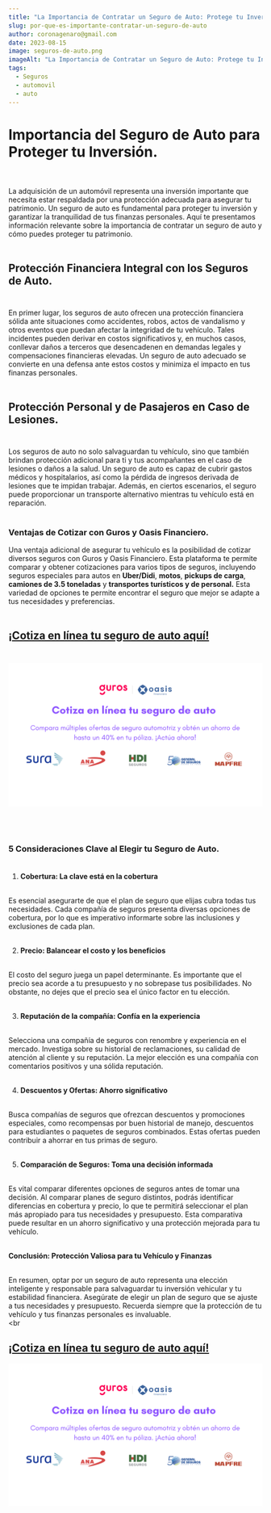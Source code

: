 ```yaml
---
title: "La Importancia de Contratar un Seguro de Auto: Protege tu Inversión."
slug: por-que-es-importante-contratar-un-seguro-de-auto
author: coronagenaro@gmail.com
date: 2023-08-15
image: seguros-de-auto.png
imageAlt: "La Importancia de Contratar un Seguro de Auto: Protege tu Inversión."
tags:
  - Seguros
  - automovil
  - auto
---
```

# **Importancia del Seguro de Auto para Proteger tu Inversión.<br/><br/>**

La adquisición de un automóvil representa una inversión importante que necesita estar respaldada por una protección adecuada para asegurar tu patrimonio. Un seguro de auto es fundamental para proteger tu inversión y garantizar la tranquilidad de tus finanzas personales. Aquí te presentamos información relevante sobre la importancia de contratar un seguro de auto y cómo puedes proteger tu patrimonio.<br/><br/>

## **Protección Financiera Integral con los Seguros de Auto.<br/><br/>**

En primer lugar, los seguros de auto ofrecen una protección financiera sólida ante situaciones como accidentes, robos, actos de vandalismo y otros eventos que puedan afectar la integridad de tu vehículo. Tales incidentes pueden derivar en costos significativos y, en muchos casos, conllevar daños a terceros que desencadenen en demandas legales y compensaciones financieras elevadas. Un seguro de auto adecuado se convierte en una defensa ante estos costos y minimiza el impacto en tus finanzas personales.<br/><br/>

## **Protección Personal y de Pasajeros en Caso de Lesiones.<br/><br/>**

Los seguros de auto no solo salvaguardan tu vehículo, sino que también brindan protección adicional para ti y tus acompañantes en el caso de lesiones o daños a la salud. Un seguro de auto es capaz de cubrir gastos médicos y hospitalarios, así como la pérdida de ingresos derivada de lesiones que te impidan trabajar. Además, en ciertos escenarios, el seguro puede proporcionar un transporte alternativo mientras tu vehículo está en reparación.<br/><br/>

<!--StartFragment-->

### **Ventajas de Cotizar con Guros y Oasis Financiero.**

Una ventaja adicional de asegurar tu vehículo es la posibilidad de cotizar diversos seguros con Guros y Oasis Financiero. Esta plataforma te permite comparar y obtener cotizaciones para varios tipos de seguros, incluyendo seguros especiales para autos en **Uber/Didi**, **motos**, **pickups de carga**, **camiones de 3.5 toneladas** y **transportes turísticos y de personal.** Esta variedad de opciones te permite encontrar el seguro que mejor se adapte a tus necesidades y preferencias.<br/><br/>

<!--EndFragment-->

## **[¡C﻿otiza en línea tu seguro de auto aquí!](https://bit.ly/3QB41vF)**<br/><br/>

[![Banner Guros y Oasis Financiero](banner-seguros-de-auto-oasis-guros.png "Cotiza en línea tu seguro de auto con Guros y Oasis Financiero")](https://bit.ly/3QB41vF)

<br/><br/>

### **5 Consideraciones Clave al Elegir tu Seguro de Auto.<br/><br/>**

1. **Cobertura: La clave está en la cobertura<br/><br/>**

Es esencial asegurarte de que el plan de seguro que elijas cubra todas tus necesidades. Cada compañía de seguros presenta diversas opciones de cobertura, por lo que es imperativo informarte sobre las inclusiones y exclusiones de cada plan.<br/><br/>

2. **Precio: Balancear el costo y los beneficios<br/><br/>**

El costo del seguro juega un papel determinante. Es importante que el precio sea acorde a tu presupuesto y no sobrepase tus posibilidades. No obstante, no dejes que el precio sea el único factor en tu elección.<br/><br/>

3. **Reputación de la compañía: Confía en la experiencia<br/><br/>**

Selecciona una compañía de seguros con renombre y experiencia en el mercado. Investiga sobre su historial de reclamaciones, su calidad de atención al cliente y su reputación. La mejor elección es una compañía con comentarios positivos y una sólida reputación.<br/><br/>

4. **Descuentos y Ofertas: Ahorro significativo<br/><br/>**

Busca compañías de seguros que ofrezcan descuentos y promociones especiales, como recompensas por buen historial de manejo, descuentos para estudiantes o paquetes de seguros combinados. Estas ofertas pueden contribuir a ahorrar en tus primas de seguro.<br/><br/>

5. **Comparación de Seguros: Toma una decisión informada<br/><br/>**

Es vital comparar diferentes opciones de seguros antes de tomar una decisión. Al comparar planes de seguro distintos, podrás identificar diferencias en cobertura y precio, lo que te permitirá seleccionar el plan más apropiado para tus necesidades y presupuesto. Esta comparativa puede resultar en un ahorro significativo y una protección mejorada para tu vehículo.<br/><br/>

**Conclusión: Protección Valiosa para tu Vehículo y Finanzas<br/><br/>**

En resumen, optar por un seguro de auto representa una elección inteligente y responsable para salvaguardar tu inversión vehicular y tu estabilidad financiera. Asegúrate de elegir un plan de seguro que se ajuste a tus necesidades y presupuesto. Recuerda siempre que la protección de tu vehículo y tus finanzas personales es invaluable.<br/><br

## ﻿**¡[Cotiza en línea tu seguro de auto aquí!](https://bit.ly/3QB41vF)**

[](https://bit.ly/3QB41vF)

[![Banner Guros y Oasis Financiero](banner-seguros-de-auto-oasis-guros.png "Cotiza en línea tu seguro de auto con Guros y Oasis Financiero")](https://bit.ly/3QB41vF)